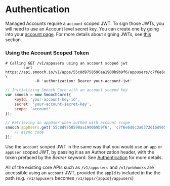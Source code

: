# Authentication
Managed Accounts require a `account` scoped JWT. To sign those JWTs, you will need to use an Account level secret key. You can create one by going into your [account page](https://app.smooch.io/account). For more details about signing JWTs, see [this](#jwt) section.

### Using the Account Scoped Token

```shell
# Calling GET /v1/appusers using an account scoped jwt
        curl https://api.smooch.io/v1/apps/55c8d9758590aa1900b9b9f6/appusers/c7f6e6d6c3a637261bd9656f \
             -H 'authorization: Bearer your-account-jwt'
```

```js
// Initializing Smooch Core with an account scoped key
var smooch = new SmoochCore({
    keyId: 'your-account-key-id',
    secret: 'your-account-secret-key',
    scope: 'account'
});
```

```js
// Retrieving an appUser when authed with account scope
smooch.appUsers.get('55c8d9758590aa1900b9b9f6', 'c7f6e6d6c3a637261bd9656f').then((response) => {
    // async code
});
```

Use the `account` scoped JWT in the same way that you would use an `app` or `appUser` scoped JWT, by passing it as an Authorization header, with the token prefaced by the _Bearer_ keyword. See [Authentication](#authentication) for more details.

All of the existing core APIs such as `/v1/appusers` and `/v1/webhooks` are accessible using an `account` JWT, provided the `appId` is included in the the path (e.g. `/v1/appusers` becomes `/v1/apps/{appId}/appusers`)
